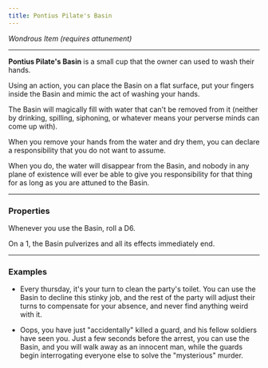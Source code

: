 ```yaml
---
title: Pontius Pilate's Basin
---
```


*Wondrous Item (requires attunement)*

---

**Pontius Pilate's Basin** is a small cup that the owner can used to wash their hands.

Using an action, you can place the Basin on a flat surface, put your fingers inside the Basin and mimic the act of washing your hands. 

The Basin will magically fill with water that can't be removed from it (neither by drinking, spilling, siphoning, or whatever means your perverse minds can come up with).

When you remove your hands from the water and dry them, you can declare a responsibility that you do not want to assume.

When you do, the water will disappear from the Basin, and nobody in any plane of existence will ever be able to give you responsibility for that thing for as long as you are attuned to the Basin.

---

### Properties

Whenever you use the Basin, roll a D6. 

On a 1, the Basin pulverizes and all its effects immediately end.

--- 

### Examples

- Every thursday, it's your turn to clean the party's toilet. You can use the Basin to decline this stinky job, and the rest of the party will adjust their turns to compensate for your absence, and never find anything weird with it.

- Oops, you have just "accidentally" killed a guard, and his fellow soldiers have seen you. Just a few seconds before the arrest, you can use the Basin, and you will walk away as an innocent man, while the guards begin interrogating everyone else to solve the "mysterious" murder.